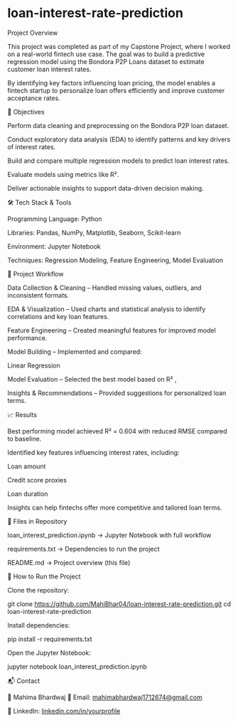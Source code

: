 # loan-interest-rate-prediction
Project Overview

This project was completed as part of my Capstone Project, where I worked on a real-world fintech use case. The goal was to build a predictive regression model using the Bondora P2P Loans dataset to estimate customer loan interest rates.

By identifying key factors influencing loan pricing, the model enables a fintech startup to personalize loan offers efficiently and improve customer acceptance rates.

🎯 Objectives

Perform data cleaning and preprocessing on the Bondora P2P loan dataset.

Conduct exploratory data analysis (EDA) to identify patterns and key drivers of interest rates.

Build and compare multiple regression models to predict loan interest rates.

Evaluate models using metrics like R².

Deliver actionable insights to support data-driven decision making.

🛠️ Tech Stack & Tools

Programming Language: Python

Libraries: Pandas, NumPy, Matplotlib, Seaborn, Scikit-learn

Environment: Jupyter Notebook

Techniques: Regression Modeling, Feature Engineering, Model Evaluation

📂 Project Workflow

Data Collection & Cleaning – Handled missing values, outliers, and inconsistent formats.

EDA & Visualization – Used charts and statistical analysis to identify correlations and key loan features.

Feature Engineering – Created meaningful features for improved model performance.

Model Building – Implemented and compared:

Linear Regression

Model Evaluation – Selected the best model based on R² ,

Insights & Recommendations – Provided suggestions for personalized loan terms.

📈 Results

Best performing model achieved R² = 0.604 with reduced RMSE compared to baseline.

Identified key features influencing interest rates, including:

Loan amount

Credit score proxies

Loan duration

Insights can help fintechs offer more competitive and tailored loan terms.

📑 Files in Repository

loan_interest_prediction.ipynb → Jupyter Notebook with full workflow

requirements.txt → Dependencies to run the project

README.md → Project overview (this file)


🚀 How to Run the Project

Clone the repository:

git clone https://github.com/MahiBhar04/loan-interest-rate-prediction.git
cd loan-interest-rate-prediction


Install dependencies:

pip install -r requirements.txt


Open the Jupyter Notebook:

jupyter notebook loan_interest_prediction.ipynb

📬 Contact

👤 Mahima Bhardwaj
📧 Email: mahimabhardwaj1712674@gmail.com

🔗 LinkedIn: [linkedin.com/in/yourprofile](https://www.linkedin.com/in/mahima-bhardwaj-80b311201/)
